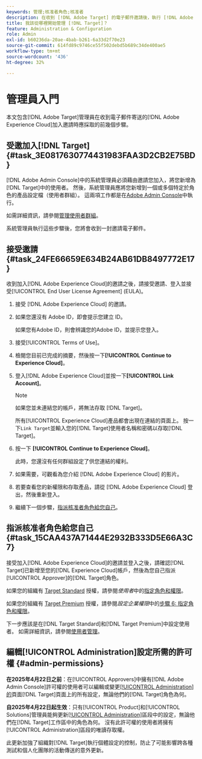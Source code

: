 ```yaml
---
keywords: 管理;核准者角色;核准者
description: 在收到 [!DNL Adobe Target] 的電子郵件邀請後，執行 [!DNL Adobe Experience Cloud]管理員應該採取的第一個工作。
title: 我該從哪裡開始管理 [!DNL Target]？
feature: Administration & Configuration
role: Admin
exl-id: b60236da-20ae-4bab-b261-6a33d2f70e23
source-git-commit: 614fd89c9746ce55f502debd5b689c34de400ae5
workflow-type: tm+mt
source-wordcount: '436'
ht-degree: 32%

---
```


# 管理員入門

本文包含[!DNL Adobe Target]管理員在收到電子郵件寄送的[!DNL Adobe Experience Cloud]加入邀請時應採取的前幾個步驟。

## 受邀加入[!DNL Target] {#task_3E0817630774431983FAA3D2CB2E75BD}

[!DNL Adobe Admin Console]中的系統管理員必須藉由邀請您加入，將您新增為[!DNL Target]中的使用者。 然後，系統管理員應將您新增到一個或多個特定於角色的產品設定檔（使用者群組）。 這兩項工作都是在[Adobe Admin Console](https://adminconsole.adobe.com)中執行。

如需詳細資訊，請參閱[管理使用者群組](https://helpx.adobe.com/enterprise/using/users.html)。

系統管理員執行這些步驟後，您將會收到一封邀請電子郵件。

## 接受邀請 {#task_24FE66659E634B24AB61DB8497772E17}

收到加入[!DNL Adobe Experience Cloud]的邀請之後，請接受邀請、登入並接受[!UICONTROL End User License Agreement] (EULA)。

1. 接受 [!DNL Adobe Experience Cloud] 的邀請。
1. 如果您還沒有 Adobe ID，即會提示您建立 ID。

   如果您有Adobe ID，則會辨識您的Adobe ID，並提示您登入。
1. 接受[!UICONTROL Terms of Use]。
1. 檢閱您目前已完成的摘要，然後按一下&#x200B;**[!UICONTROL Continue to Experience Cloud]**。
1. 登入[!DNL Adobe Experience Cloud]並按一下&#x200B;**[!UICONTROL Link Account]**。

   >[!NOTE]
   >
   >如果您並未連結您的帳戶，將無法存取 [!DNL Target]。

   所有[!UICONTROL Experience Cloud]產品都會出現在連結的頁面上。 按一下`Link Target`並輸入您的[!DNL Target]使用者名稱和密碼以存取[!DNL Target]。
1. 按一下 **[!UICONTROL Continue to Experience Cloud]**。

   此時，您還沒有任何群組設定了供您連結的權利。
1. 如果需要，可觀看為您介紹 [!DNL Adobe Experience Cloud] 的影片。
1. 若要查看您的新權限和存取產品，請從 [!DNL Adobe Experience Cloud] 登出，然後重新登入。
1. 繼續下一個步驟，[指派核准者角色給您自己](/help/main/administrating-target/start-target.md#task_15CAA437A71444E2932B333D5E66A3C7)。

## 指派核准者角色給您自己 {#task_15CAA437A71444E2932B333D5E66A3C7}

接受加入[!DNL Adobe Experience Cloud]的邀請並登入之後，請確認[!DNL Target]已新增至您的[!DNL Experience Cloud]帳戶，然後為您自己指派[!UICONTROL Approver]的[!DNL Target]角色。

如果您的組織有 [Target Standard](/help/main/c-intro/intro.md#section_ACD5EFF17AAB4E979CBEFA0145CCD905) 授權，請參閱&#x200B;*使用者*&#x200B;中的[指定角色和權限](/help/main/administrating-target/c-user-management/c-user-management/user-management.md#roles-permissions)。

如果您的組織有 [Target Premium](/help/main/c-intro/intro.md#premium) 授權，請參閱&#x200B;*設定企業權限*&#x200B;中的[步驟 6: 指定角色和權限](/help/main/administrating-target/c-user-management/property-channel/properties-overview.md#section_8C425E43E5DD4111BBFC734A2B7ABC80)。

下一步應該是在[!DNL Target Standard]和[!DNL Target Premium]中設定使用者。 如需詳細資訊，請參閱[使用者管理](/help/main/administrating-target/c-user-management/user-management.md)。

## 編輯[!UICONTROL Administration]設定所需的許可權 {#admin-permissions}

**在2025年4月22日之前**：在[!UICONTROL Approvers]中擁有[!DNL Adobe Admin Console]許可權的使用者可以編輯或變更[[!UICONTROL Administration]的](/help/main/administrating-target/administrating-target.md)頁面[!DNL Target]頁面上的所有設定，無論他們的[!DNL Target]角色為何。

**自2025年4月22日起生效**：只有[!UICONTROL Product]和[!UICONTROL Solutions]管理員能夠更新[[!UICONTROL Administration]](/help/main/administrating-target/administrating-target.md)區段中的設定，無論他們在[!DNL Target]工作區中的角色為何。 沒有此許可權的使用者將擁有[!UICONTROL Administration]區段的唯讀存取權。

此更新加強了組織對[!DNL Target]執行個體設定的控制，防止了可能影響跨各種測試和個人化團隊的活動傳送的意外更新。
